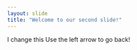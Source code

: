 ```yaml
---
layout: slide
title: "Welcome to our second slide!"
---
```

I change this
Use the left arrow to go back!
